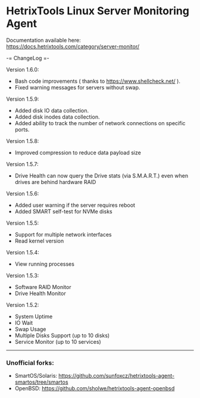 # HetrixTools Linux Server Monitoring Agent

Documentation available here: https://docs.hetrixtools.com/category/server-monitor/


-= ChangeLog =-

Version 1.6.0:
- Bash code improvements ( thanks to https://www.shellcheck.net/ ).
- Fixed warning messages for servers without swap.

Version 1.5.9:
- Added disk IO data collection.
- Added disk inodes data collection.
- Added ability to track the number of network connections on specific ports.

Version 1.5.8:
- Improved compression to reduce data payload size

Version 1.5.7:
- Drive Health can now query the Drive stats (via S.M.A.R.T.) even when drives are behind hardware RAID

Version 1.5.6:
- Added user warning if the server requires reboot
- Added SMART self-test for NVMe disks

Version 1.5.5:
- Support for multiple network interfaces
- Read kernel version

Version 1.5.4:
- View running processes

Version 1.5.3:
- Software RAID Monitor
- Drive Health Monitor

Version 1.5.2:
- System Uptime
- IO Wait
- Swap Usage
- Multiple Disks Support (up to 10 disks)
- Service Monitor (up to 10 services)

---

### Unofficial forks:
- SmartOS/Solaris: https://github.com/sunfoxcz/hetrixtools-agent-smartos/tree/smartos
- OpenBSD: https://github.com/sholwe/hetrixtools-agent-openbsd
